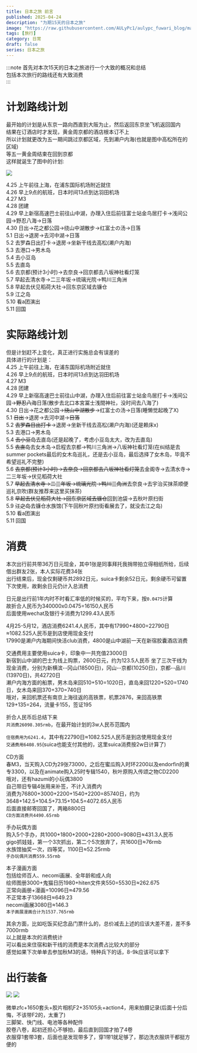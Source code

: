 ```yaml
---
title: 日本之旅 前言
published: 2025-04-24
description: "为期15天的日本之旅"
image: "https://raw.githubusercontent.com/AULyPc1/aulypc_fuwari_blog/main/picture/mypic/data/japan_trip/preface/DSC_0821.webp"
tags: [旅行]
category: 日常
draft: false
series: 日本之旅
---
```

:::note
首先对本次15天的日本之旅进行一个大致的概况和总结  
包括本次旅行的路线还有大致消费  
:::

# 计划路线计划  
最开始的计划是从东京一路向西直到大阪为止，然后返回东京坐飞机返回国内  
结果在订酒店时才发现，黄金周京都的酒店根本订不上  
所以计划就更改为五一期间跳过京都区域，先到濑户内海(也就是图中高松所在的区域)  
等五一黄金周结束在回到京都  
这样就诞生了图中的计划:  

![](https://raw.githubusercontent.com/AULyPc1/aulypc_fuwari_blog/main/picture/mypic/data/japan_trip/preface/plan.webp)

4.25 上午前往上海，在浦东国际机场附近就住  
4.26 早上9点的航班，日本时间13点到达羽田机场  
4.27 M3  
4.28 团建  
4.29 早上新宿高速巴士前往山中湖，办理入住后前往富士站金鸟居打卡→浅间公园→野忍八海→日落  
4.30 日出→花之都公园→绕山中湖散步→红富士の汤→日落  
5.1 日出→退房→去河中湖→日落  
5.2 去罗森日出打卡→退房→坐新干线去高松(濑户内海)  
5.3 去港口→男木岛  
5.4 去小豆岛  
5.5 去直岛  
5.6 去京都(预计3小时)→去奈良→回京都去八坂神社看灯笼  
5.7 早起去清水寺→二三年坂→琉璃光院→鸭川三角洲  
5.8 早起去伏见稻荷大社→回东京区域去镰仓  
5.9 江之岛  
5.10 看a团演出  
5.11 回国  

# 实际路线计划  
但是计划赶不上变化，真正进行实施总会有误差的  
具体进行的计划是：  
4.25 上午前往上海，在浦东国际机场附近就住  
4.26 早上9点的航班，日本时间13点到达羽田机场  
4.27 M3  
4.28 团建  
4.29 早上新宿高速巴士前往山中湖，办理入住后前往富士站金鸟居打卡→浅间公园→~~野忍八海~~日落(散步去北口本宮冨士浅間神社，没时间去八海了)  
4.30 日出→花之都公园→~~绕山中湖散步~~→红富士の汤→日落(睡懒觉起晚了X)  
5.1 ~~日出~~→退房→去河中湖→~~日落~~  
5.2 ~~去罗森日出打卡~~→退房→坐新干线去高松(濑户内海)(还是赖床x)  
5.3 去港口→男木岛  
5.4 ~~去小豆岛~~去直岛(还是起晚了，考虑小豆岛太大，改为去直岛)  
5.5 ~~去直岛~~去女木岛→启程去京都→鸭川三角洲→八坂神社看灯笼(在纠结是去summer pockets最后的女木岛巡礼，还是去小豆岛，最后选择了女木岛，毕竟不希望巡礼不完整)  
5.6 ~~去京都(预计3小时)→去奈良→回京都去八坂神社看灯笼~~去金阁寺→去清水寺→二三年坂→伏见稻荷大社  
5.7 ~~早起去清水寺→二三年坂→琉璃光院→鸭川三角洲~~去奈良→去宇治买抹茶顺便巡礼京吹(群友推荐来这里买抹茶)  
5.8 ~~早起去伏见稻荷大社→回东京区域去镰仓~~回到池袋→去秋叶原扫街  
5.9 ~~江之岛~~去镰仓水族馆(下午回秋叶原扫街看展去了，就没去江之岛)  
5.10 看a团演出  
5.11 回国  

# 消费  
本次出行前共带36万日元现金，其中1张是同事拜托我捎带拍立得相纸所给，后续借出群友2张，本人实际花费34张  
出行结束后，现金仅剩硬币共2892日元，suica卡剩余52日元，剩余硬币可留置下次使用，故剩余日元仍计入总消费  

日元是出行前1年内时不时看汇率低的时候买的，平均下来，按``0.0475``计算  
故折合人民币为340000x0.0475=16150人民币  
后面使用wechat及银行卡消费为1299.43人民币  

4月25-5月12，酒店消费6241.4人民币，其中有17990+4800=22790日≈1082.525人民币是到店使用现金支付  
17990是濑户内海期间快活club消费，4800是山中湖前一天在新宿胶囊酒店消费  

交通费用主要使用suica卡，印象中一共充值23000日  
新宿到山中湖的巴士为线上购票，2600日元，约为123.5人民币
坐了三次干线为现金消费，分别为新横滨--冈山(18500日)，冈山--京都(10250日)，京都--品川(13970日)，共42720日  
濑户内海方面的船票，男木岛来回510+510=1020日，直岛来回1220+520=1740日，女木岛来回370+370=740日  
哦对，来回机票还有南京上海往返的高铁票，机票2876，来回高铁票129+135=264，流量卡155，签证195  

折合人民币后总结下来  
``共消费26098.305rmb``，在最开始计划的3w人民币范围内  

``住宿费用为6241.4``，其中有22790日≈1082.525人民币是到店使用现金支付    
``交通费用6408.95``(suica也能支付其他的，这里suica消费按2w日计算了)  

CD方面  
春M3，当天购入CD为29张73000，之后在蜜瓜购入时环2200以及endorfin的黄专3300，以及在animate购入25时专辑1540，秋叶原购入传颂之物CD2200  
哦对，还有hazumi的小玩偶3800  
自己带旧专辑4张用来补签，不计入消费内  
消费为76800+3000+2200+1540+2200=85740日，约为3648+142.5+104.5+73.15+104.5=4072.65人民币  
后面直接邮寄回国了，两箱8800日  
``CD方面消费共4490.65rmb``  

手办玩偶方面  
购入5个手办，共1000+1800+2000+2280+2000=9080日≈431.3人民币  
gigo抓娃娃，第一个3次抓出，第二个5次放弃了，共1600日≈76rmb  
水族馆抽奖一次，四等奖，1100日≈52.25rmb  
``手办玩偶共消费559.55rmb``  

本子漫画方面  
包括绘师百人、necomi画展、全年龄和成人向  
绘师图册3000+鬼猫日历1980+hiten文件夹550=5530日≈262.675  
正常向画册+漫画=10096日≈479.56  
不正常本子13668日≈649.23  
necomi画展3080日≈146.3  
``本子画展漫画合计为1537.765rmb``  

其余方面，比如吃饭买纪念品门票什么的，总价减去上述的应该大差不差，差不多7000rmb  
以上就是本次的消费统计  
可以看出来住宿和新干线的消费是本次消费占比较大的部分  
感觉如果下次单单去参加秋M3的话，特种兵下的话，8-9k应该可以拿下  

# 出行装备  

![](https://raw.githubusercontent.com/AULyPc1/aulypc_fuwari_blog/main/picture/mypic/data/japan_trip/preface/zhuangbei.webp)
![](https://raw.githubusercontent.com/AULyPc1/aulypc_fuwari_blog/main/picture/mypic/data/japan_trip/preface/IMG_20250424_140320.webp)

微单zfc+1650套头+胶片相机F2+35105头+action4，用来拍摄记录(后面十分后悔，不该带F2的，太重了)  
三脚架、快门线、电池等各种配件  
胶卷八卷，起初还担心不够拍，最后直到回国才拍了4卷  
衣服穿1套带3套，后面也是发现带多了，穿1带1就足够了，那边洗衣服烘干都挺方便的  